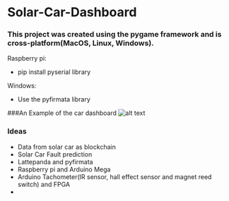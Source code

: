 # Solar-Car-Dashboard

### This project was created using the pygame framework and is cross-platform(MacOS, Linux, Windows).

Raspberry pi:
+ pip install pyserial library

Windows:
+ Use the pyfirmata library

###An Example of the car dashboard
![alt text](https://github.com/shankar-shiv/solar-car-dashboard/blob/master/Design/dashboard_Version3_cropped.png "Alpha")

### Ideas
+ Data from solar car as blockchain
+ Solar Car Fault prediction
+ Lattepanda and pyfirmata
+ Raspberry pi and Arduino Mega
+ Arduino Tachometer(IR sensor, hall effect sensor and magnet reed switch) and FPGA
+
